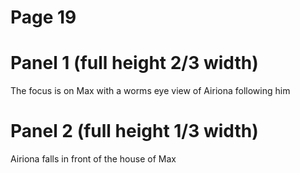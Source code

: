 # Page 19
# Panel 1 (full height 2/3 width)
The focus is on Max with a worms eye view of Airiona following him

# Panel 2 (full height 1/3 width)
Airiona falls in front of the house of Max